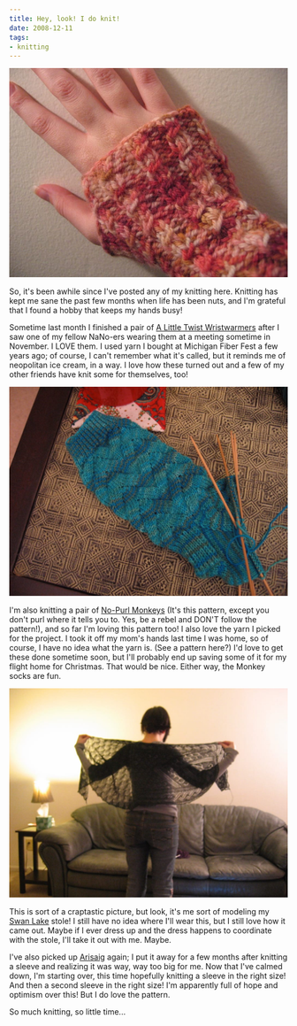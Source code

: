 ```yaml
---
title: Hey, look! I do knit!
date: 2008-12-11
tags:
- knitting
---
```

![A wristwarmer.](./images/wristwarmers_close_up.jpg)

So, it's been awhile since I've posted any of my knitting here. Knitting has kept me sane the past few months when life has been nuts, and I'm grateful that I found a hobby that keeps my hands busy!

Sometime last month I finished a pair of [A Little Twist Wristwarmers](http://slumberland.org/wp/2006/02/16/pattern-a-little-twist-wristwarmers) after I saw one of my fellow NaNo-ers wearing them at a meeting sometime in November. I LOVE them. I used yarn I bought at Michigan Fiber Fest a few years ago; of course, I can't remember what it's called, but it reminds me of neopolitan ice cream, in a way. I love how these turned out and a few of my other friends have knit some for themselves, too!

![A knit sock in progress.](./images/no-purl-monkeys.jpg)

I'm also knitting a pair of [No-Purl Monkeys](http://knitty.com/ISSUEwinter06/PATTmonkey.html) (It's this pattern, except you don't purl where it tells you to. Yes, be a rebel and DON'T follow the pattern!), and so far I'm loving this pattern too! I also love the yarn I picked for the project. I took it off my mom's hands last time I was home, so of course, I have no idea what the yarn is. (See a pattern here?) I'd love to get these done sometime soon, but I'll probably end up saving some of it for my flight home for Christmas. That would be nice. Either way, the Monkey socks are fun.

![The Swan Lake stole.](./images/swan-lake.jpg)

This is sort of a craptastic picture, but look, it's me sort of modeling my [Swan Lake](http://pinklemontwist.blogspot.com/2007/09/swan-lake.html) stole! I still have no idea where I'll wear this, but I still love how it came out. Maybe if I ever dress up and the dress happens to coordinate with the stole, I'll take it out with me. Maybe.

I've also picked up [Arisaig](http://www.knitty.com/ISSUEfall05/PATTarisaig.html) again; I put it away for a few months after knitting a sleeve and realizing it was way, way too big for me. Now that I've calmed down, I'm starting over, this time hopefully knitting a sleeve in the right size! And then a second sleeve in the right size! I'm apparently full of hope and optimism over this! But I do love the pattern.

So much knitting, so little time...

